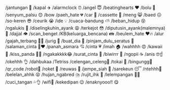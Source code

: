 /jantungan 💓
/kapal ✈️
/alarmclock ⏰️
/angel 😇
/beatinghearts ❤️
/bolu 🎂
/senyum_palsu 😊
/bow 
/paeh_hate 💔
/car 🚗
/cassette 📼
/meng 😸
/baed 😖
/so-keren 😎
/ceurik 😭
/ide 💡
/cuaca-bandung ⛅
/beban_hidup 😵
/ngalukis 🎨
/diselingkuhin_ayank 😩
/terkejot 😳
/diputusin_ayank(malemnya) 🍺
/dajjal 👁
/scan_benget 
/KB(keluarga_bencana) 👪
/beulem_hate ❤️🔥
/alur
/gajah_terbang 🦋🐘
/jurig 👻
/buat_dia 💝
/pinjam_dulu_seratus 🤝
/salaman_cinta 👋❤️
/panah_asmara 💘
/cinta 💗
/imah 🏠
/wahhhh 😍
/kawaii 🧸
/kiss_panda 🐼👄
/ngakakkkk😂
/surat_cinta 💌
/biwirrr 👄
/ngopii ☕️
/anis 🤓☝️
/okehhh 👌
/dahbukaa 
/Tetriss 
/celengan_celeng🐖
/tokai 💩
/bingungg🤷
/qr_code
/robot🤖
/roket 🚀
/reuwas 🤯
/jempe_siah 🤫
/sarekeun 😴
/ntehhh🍵
/belelan_ahhk 😝
/hujan_ngabred ⛈️
/rujit_ihk 🤮
/lelempangan 🚶‍♂️
/cuci_tangan 💦👌
/wifi📶
/kekedipan 😉
/enaknyooo!! 😋